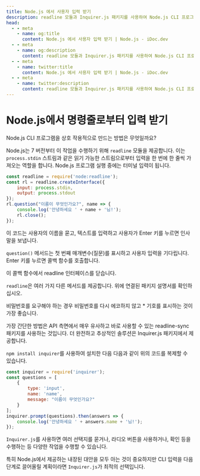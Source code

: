 ```yaml
---
title: Node.js 에서 사용자 입력 받기
description: readline 모듈과 Inquirer.js 패키지를 사용하여 Node.js CLI 프로그램을 인터랙티브하게 만드는 방법을 배우십시오.
head:
  - - meta
    - name: og:title
      content: Node.js 에서 사용자 입력 받기 | Node.js - iDoc.dev
  - - meta
    - name: og:description
      content: readline 모듈과 Inquirer.js 패키지를 사용하여 Node.js CLI 프로그램을 인터랙티브하게 만드는 방법을 배우십시오.
  - - meta
    - name: twitter:title
      content: Node.js 에서 사용자 입력 받기 | Node.js - iDoc.dev
  - - meta
    - name: twitter:description
      content: readline 모듈과 Inquirer.js 패키지를 사용하여 Node.js CLI 프로그램을 인터랙티브하게 만드는 방법을 배우십시오.
---
```



# Node.js에서 명령줄로부터 입력 받기

Node.js CLI 프로그램을 상호 작용적으로 만드는 방법은 무엇일까요?

Node.js는 7 버전부터 이 작업을 수행하기 위해 `readline` 모듈을 제공합니다. 이는 `process.stdin` 스트림과 같은 읽기 가능한 스트림으로부터 입력을 한 번에 한 줄씩 가져오는 역할을 합니다. Node.js 프로그램 실행 중에는 터미널 입력이 됩니다.

```javascript
const readline = require('node:readline');
const rl = readline.createInterface({
    input: process.stdin,
    output: process.stdout
});
rl.question("이름이 무엇인가요?", name => {
    console.log('안녕하세요 ' + name + '님!');
    rl.close();
});
```

이 코드는 사용자의 이름을 묻고, 텍스트를 입력하고 사용자가 Enter 키를 누르면 인사말을 보냅니다.

`question()` 메서드는 첫 번째 매개변수(질문)를 표시하고 사용자 입력을 기다립니다. Enter 키를 누르면 콜백 함수를 호출합니다.

이 콜백 함수에서 readline 인터페이스를 닫습니다.

`readline`은 여러 가지 다른 메서드를 제공합니다. 위에 연결된 패키지 설명서를 확인하십시오.

비밀번호를 요구해야 하는 경우 비밀번호를 다시 에코하지 않고 * 기호를 표시하는 것이 가장 좋습니다.

가장 간단한 방법은 API 측면에서 매우 유사하고 바로 사용할 수 있는 readline-sync 패키지를 사용하는 것입니다. 더 완전하고 추상적인 솔루션은 Inquirer.js 패키지에서 제공합니다.

`npm install inquirer`를 사용하여 설치한 다음 다음과 같이 위의 코드를 복제할 수 있습니다.

```javascript
const inquirer = require('inquirer');
const questions = [
    {
        type: 'input',
        name: 'name',
        message: "이름이 무엇인가요?"
    }
];
inquirer.prompt(questions).then(answers => {
    console.log('안녕하세요 ' + answers.name + '님!');
});
```

`Inquirer.js`를 사용하면 여러 선택지를 묻거나, 라디오 버튼을 사용하거나, 확인 등을 수행하는 등 다양한 작업을 수행할 수 있습니다.

특히 Node.js에서 제공하는 내장된 대안을 모두 아는 것이 중요하지만 CLI 입력을 다음 단계로 끌어올릴 계획이라면 `Inquirer.js`가 최적의 선택입니다.

